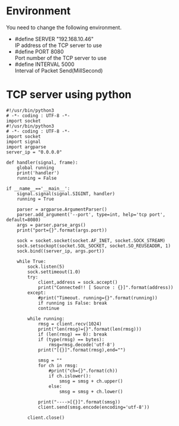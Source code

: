 # Environment
You need to change the following environment.

- #define SERVER          "192.168.10.46"    
IP address of the TCP server to use   
- #define PORT            8080   
Port number of the TCP server to use   
- #define INTERVAL        5000   
Interval of Packet Send(MillSecond)   


# TCP server using python
```
#!/usr/bin/python3
# -*- coding : UTF-8 -*-
import socket
#!/usr/bin/python3
# -*- coding : UTF-8 -*-
import socket
import signal
import argparse
server_ip = "0.0.0.0"

def handler(signal, frame):
    global running
    print('handler')
    running = False

if __name__=='__main__':
    signal.signal(signal.SIGINT, handler)
    running = True

    parser = argparse.ArgumentParser()
    parser.add_argument('--port', type=int, help='tcp port', default=8080)
    args = parser.parse_args()
    print("port={}".format(args.port))

    sock = socket.socket(socket.AF_INET, socket.SOCK_STREAM)
    sock.setsockopt(socket.SOL_SOCKET, socket.SO_REUSEADDR, 1)
    sock.bind((server_ip, args.port))

    while True:
        sock.listen(5)
        sock.settimeout(1.0)
        try:
            client,address = sock.accept()
            print("Connected!! [ Source : {}]".format(address))
        except:
            #print("Timeout. running={}".format(running))
            if running is False: break
            continue

        while running:
            rmsg = client.recv(1024)
            print("len(rmsg)={}".format(len(rmsg)))
            if (len(rmsg) == 0): break
            if (type(rmsg) == bytes):
                rmsg=rmsg.decode('utf-8')
            print("[{}]".format(rmsg),end="")

            smsg = ""
            for ch in rmsg:
                #print("ch={}".format(ch))
                if ch.islower():
                    smsg = smsg + ch.upper()
                else:
                    smsg = smsg + ch.lower()

            print("---->[{}]".format(smsg))
            client.send(smsg.encode(encoding='utf-8'))

        client.close()
```
